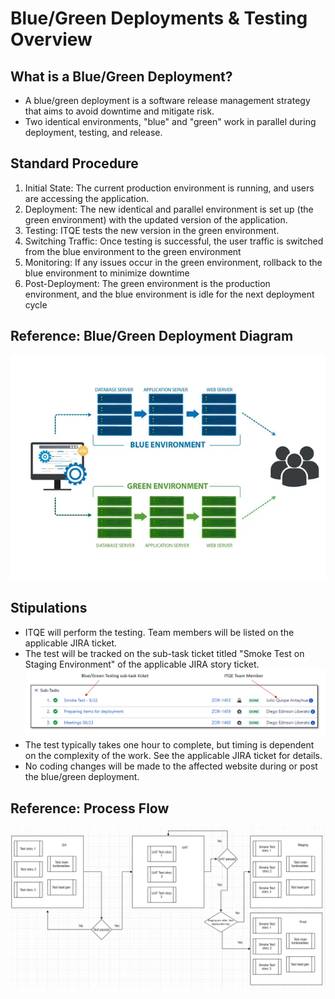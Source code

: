 # Blue/Green Deployments & Testing Overview

## What is a Blue/Green Deployment? 
* A blue/green deployment is a software release management strategy that aims to avoid downtime and mitigate risk. 
* Two identical environments, "blue" and "green" work in parallel during deployment, testing, and release.

## Standard Procedure 
1. Initial State: The current production environment is running, and users are accessing the application.
2. Deployment: The new identical and parallel environment is set up (the green environment) with the updated version of the application.
3. Testing: ITQE tests the new version in the green environment.
4. Switching Traffic: Once testing is successful, the user traffic is switched from the blue environment to the green environment
5. Monitoring: If any issues occur in the green environment, rollback to the blue environment to minimize downtime
6. Post-Deployment: The green environment is the production environment, and the blue environment is idle for the next deployment cycle

## Reference: Blue/Green Deployment Diagram
![](https://github.com/Mporter11/My-Writing/blob/main/Explainers/Blue_Green_Diagram.png) 

## Stipulations
* ITQE will perform the testing. Team members will be listed on the applicable JIRA ticket.
* The test will be tracked on the sub-task ticket titled "Smoke Test on Staging Environment" of the applicable JIRA story ticket.
![](https://github.com/Mporter11/My-Writing/blob/main/Explainers/Blue_Green_JIRA.PNG) 
* The test typically takes one hour to complete, but timing is dependent on the complexity of the work. See the applicable JIRA ticket for details.
* No coding changes will be made to the affected website during or post the blue/green deployment.

## Reference: Process Flow
![](https://github.com/Mporter11/My-Writing/blob/main/Explainers/Blue_Green__Flow.png) 
